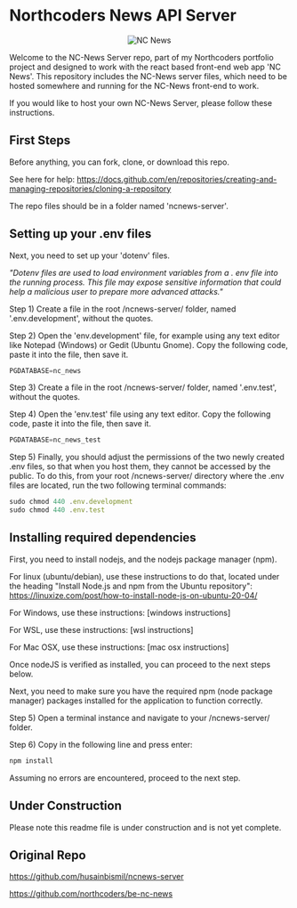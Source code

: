 # Northcoders News API Server #

<p align="center">
  <img title="NC News" alt="NC News" src="[http://www.fillmurray.com/460/300](https://github.com/husainbismil/ncnews-server/blob/main/mini-logo.png?raw=true)">
</p>


Welcome to the NC-News Server repo, part of my Northcoders portfolio project and designed to work with the react based front-end web app 'NC News'. This repository includes the NC-News server files, which need to be hosted somewhere and running for the NC-News front-end to work. 

If you would like to host your own NC-News Server, please follow these instructions. 

## First Steps

Before anything, you can fork, clone, or download this repo. 

See here for help: https://docs.github.com/en/repositories/creating-and-managing-repositories/cloning-a-repository

The repo files should be in a folder named 'ncnews-server'.
 
 
## Setting up your .env files

Next, you need to set up your 'dotenv' files. 

*"Dotenv files are used to load environment variables from a . env file into the running process. This file may expose sensitive information that could help a malicious user to prepare more advanced attacks."*

Step 1) Create a file in the root /ncnews-server/ folder, named '.env.development', without the quotes.

Step 2) Open the 'env.development' file, for example using any text editor like Notepad (Windows) or Gedit (Ubuntu Gnome). Copy the following code, paste it into the file, then save it. 

```js
PGDATABASE=nc_news
```

Step 3) Create a file in the root /ncnews-server/ folder, named '.env.test', without the quotes.

Step 4) Open the 'env.test' file using any text editor. Copy the following code, paste it into the file, then save it. 

```js
PGDATABASE=nc_news_test
```

Step 5) Finally, you should adjust the permissions of the two newly created .env files, so that when you host them, they cannot be accessed by the public. To do this, from your root /ncnews-server/ directory where the .env files are located, run the two following terminal commands:

```js
sudo chmod 440 .env.development
sudo chmod 440 .env.test
```

## Installing required dependencies

First, you need to install nodejs, and the nodejs package manager (npm).

For linux (ubuntu/debian), use these instructions to do that, located under the heading "Install Node.js and npm from the Ubuntu repository": https://linuxize.com/post/how-to-install-node-js-on-ubuntu-20-04/

For Windows, use these instructions: [windows instructions]

For WSL, use these instructions: [wsl instructions]

For Mac OSX, use these instructions: [mac osx instructions]

Once nodeJS is verified as installed, you can proceed to the next steps below. 

Next, you need to make sure you have the required npm (node package manager) packages installed for the application to function correctly. 

Step 5) Open a terminal instance and navigate to your /ncnews-server/ folder.

Step 6) Copy in the following line and press enter:

```js
npm install
```

Assuming no errors are encountered, proceed to the next step. 


## Under Construction

Please note this readme file is under construction and is not yet complete.


## Original Repo

https://github.com/husainbismil/ncnews-server

https://github.com/northcoders/be-nc-news






